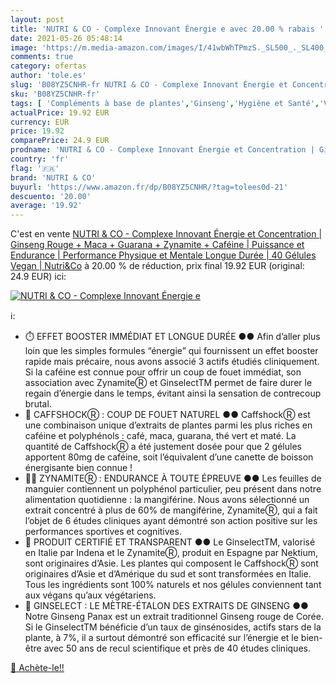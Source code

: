 ```yaml
---
layout: post
title: 'NUTRI & CO - Complexe Innovant Énergie e avec 20.00 % rabais '
date: 2021-05-26 05:48:14
image: 'https://m.media-amazon.com/images/I/41wbWhTPmzS._SL500_._SL400_.jpg'
comments: true
category: ofertas
author: 'tole.es'
slug: 'B08YZ5CNHR-fr NUTRI & CO - Complexe Innovant Énergie et Concentration |...'
sku: 'B08YZ5CNHR-fr'
tags: [ 'Compléments à base de plantes','Ginseng','Hygiène et Santé','Vitamines, minéraux et compléments','nutri & co', ]
actualPrice: 19.92 EUR
currency: EUR
price: 19.92
comparePrice: 24.9 EUR
prodname: 'NUTRI & CO - Complexe Innovant Énergie et Concentration | Ginseng Rouge + Maca + Guarana + Zynamite + Caféine | Puissance et Endurance | Performance Physique et Mentale Longue Durée | 40 Gélules Vegan | Nutri&Co'
country: 'fr'
flag: '🇫🇷'
brand: 'NUTRI & CO'
buyurl: 'https://www.amazon.fr/dp/B08YZ5CNHR/?tag=tolees0d-21'
descuento: '20.00'
average: '19.92'
---
```


C'est en vente [NUTRI & CO - Complexe Innovant Énergie et Concentration | Ginseng Rouge + Maca + Guarana + Zynamite + Caféine | Puissance et Endurance | Performance Physique et Mentale Longue Durée | 40 Gélules Vegan | Nutri&Co](https://www.amazon.fr/dp/B08YZ5CNHR/?tag=tolees0d-21)  à  20.00 % de réduction, prix final  19.92 EUR (original: 24.9 EUR) ici:

[![NUTRI & CO - Complexe Innovant Énergie e](https://m.media-amazon.com/images/I/41wbWhTPmzS._SL500_._SL400_.jpg)](https://www.amazon.fr/dp/B08YZ5CNHR/?tag=tolees0d-21)

ℹ️:

- ⏱️ EFFET BOOSTER IMMÉDIAT ET LONGUE DURÉE ●● Afin d’aller plus loin que les simples formules “énergie” qui fournissent un effet booster rapide mais précaire, nous avons associé 3 actifs étudiés cliniquement. Si la caféine est connue pour offrir un coup de fouet immédiat, son association avec ZynamiteⓇ et GinselectTM permet de faire durer le regain d’énergie dans le temps, évitant ainsi la sensation de contrecoup brutal.
- 🤪 CAFFSHOCKⓇ : COUP DE FOUET NATUREL ●● CaffshockⓇ est une combinaison unique d’extraits de plantes parmi les plus riches en caféine et polyphénols : café, maca, guarana, thé vert et maté. La quantité de CaffshockⓇ a été justement dosée pour que 2 gélules apportent 80mg de caféine, soit l’équivalent d’une canette de boisson énergisante bien connue !
- 🏃‍♂️ ZYNAMITEⓇ : ENDURANCE À TOUTE ÉPREUVE ●● Les feuilles de manguier contiennent un polyphénol particulier, peu présent dans notre alimentation quotidienne : la mangiférine. Nous avons sélectionné un extrait concentré à plus de 60% de mangiférine, ZynamiteⓇ, qui a fait l’objet de 6 études cliniques ayant démontré son action positive sur les performances sportives et cognitives.
- 🔎 PRODUIT CERTIFIÉ ET TRANSPARENT ●● Le GinselectTM, valorisé en Italie par Indena et le ZynamiteⓇ, produit en Espagne par Nektium, sont originaires d’Asie. Les plantes qui composent le CaffshockⓇ sont originaires d’Asie et d’Amérique du sud et sont transformées en Italie. Tous les ingrédients sont 100% naturels et nos gélules conviennent tant aux végans qu’aux végétariens.
- 💪 GINSELECT : LE MÈTRE-ÉTALON DES EXTRAITS DE GINSENG ●● Notre Ginseng Panax est un extrait traditionnel Ginseng rouge de Corée. Si le GinselectTM bénéficie d’un taux de ginsénosides, actifs stars de la plante, à 7%, il a surtout démontré son efficacité sur l’énergie et le bien-être avec 50 ans de recul scientifique et près de 40 études cliniques.

[🛒 Achète-le!!](https://www.amazon.fr/dp/B08YZ5CNHR/?tag=tolees0d-21)
